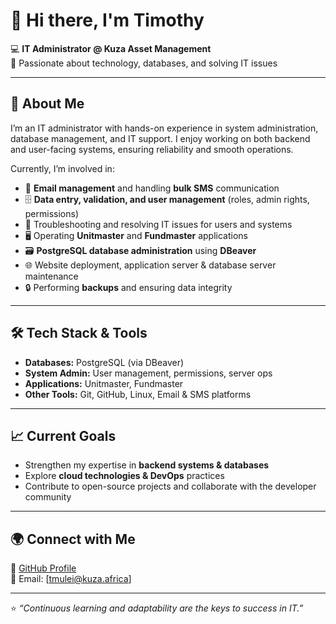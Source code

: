 # 👋 Hi there, I'm Timothy  

💻 **IT Administrator @ Kuza Asset Management**  
📍 Passionate about technology, databases, and solving IT issues  

---

## 🚀 About Me  
I’m an IT administrator with hands-on experience in system administration, database management, and IT support. I enjoy working on both backend and user-facing systems, ensuring reliability and smooth operations.  

Currently, I’m involved in:  
- 📧 **Email management** and handling **bulk SMS** communication  
- 🗄️ **Data entry, validation, and user management** (roles, admin rights, permissions)  
- 🔧 Troubleshooting and resolving IT issues for users and systems  
- 🖥️ Operating **Unitmaster** and **Fundmaster** applications  
- 🗃️ **PostgreSQL database administration** using **DBeaver**  
- 🌐 Website deployment, application server & database server maintenance  
- 🔒 Performing **backups** and ensuring data integrity  

---

## 🛠️ Tech Stack & Tools  
- **Databases:** PostgreSQL (via DBeaver)  
- **System Admin:** User management, permissions, server ops  
- **Applications:** Unitmaster, Fundmaster  
- **Other Tools:** Git, GitHub, Linux, Email & SMS platforms  

---

## 📈 Current Goals  
- Strengthen my expertise in **backend systems & databases**  
- Explore **cloud technologies & DevOps** practices  
- Contribute to open-source projects and collaborate with the developer community  

---

## 🌍 Connect with Me  
🔗 [GitHub Profile](https://github.com/tmulei)  
📧 Email: [tmulei@kuza.africa] 

---
⭐️ *“Continuous learning and adaptability are the keys to success in IT.”*  
